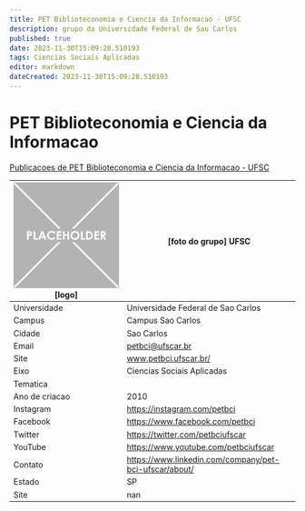 ```yaml
---
title: PET Biblioteconomia e Ciencia da Informacao - UFSC
description: grupo da Universidade Federal de Sao Carlos
published: true
date: 2023-11-30T15:09:28.510193
tags: Ciencias Sociais Aplicadas
editor: markdown
dateCreated: 2023-11-30T15:09:28.510193
---
```


# PET Biblioteconomia e Ciencia da Informacao

[Publicacoes de PET Biblioteconomia e Ciencia da Informacao - UFSC](/atividade/148PETBiblioteconomiaeCienciadaInformacaoUFSC/feed.md)

| ![placeholder.png](/placeholder.png) [logo] | [foto do grupo] UFSC         |
| ------------------------------------------- | ------------------------------------------------- |
| Universidade                                | Universidade Federal de Sao Carlos      |
| Campus                                      | Campus Sao Carlos            |
| Cidade                                      | Sao Carlos             |
| Email                                       | petbci@ufscar.br             |
| Site                                        | www.petbci.ufscar.br/              |
| Eixo                                        | Ciencias Sociais Aplicadas              |
| Tematica                                    |           |
| Ano de criacao                              | 2010        |
| Instagram                                   | https://instagram.com/petbci         |
| Facebook                                    | https://www.facebook.com/petbci          |
| Twitter                                     | https://twitter.com/petbciufscar           |
| YouTube                                     | https://www.youtube.com/petbciufscar           |
| Contato                                     | https://www.linkedin.com/company/pet-bci-ufscar/about/         |
| Estado                                      |  SP            |
| Site                                        | nan |
